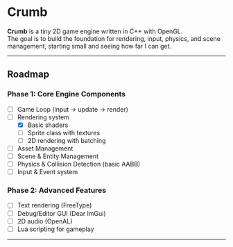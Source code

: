 # Crumb

**Crumb** is a tiny 2D game engine written in C++ with OpenGL.  
The goal is to build the foundation for rendering, input, physics, and scene management, starting small and seeing how far I can get.

---

## Roadmap

### Phase 1: Core Engine Components

- [ ] Game Loop (input → update → render)
- [ ] Rendering system
  - [x] Basic shaders
  - [ ] Sprite class with textures
  - [ ] 2D rendering with batching
- [ ] Asset Management
- [ ] Scene & Entity Management
- [ ] Physics & Collision Detection (basic AABB)
- [ ] Input & Event system

### Phase 2: Advanced Features

- [ ] Text rendering (FreeType)
- [ ] Debug/Editor GUI (Dear ImGui)
- [ ] 2D audio (OpenAL)
- [ ] Lua scripting for gameplay

---
